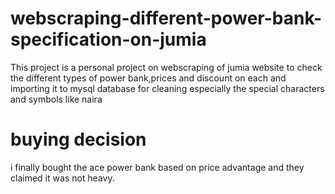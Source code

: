 # webscraping-different-power-bank-specification-on-jumia
This project is a personal project on webscraping of jumia website to check the different types of power bank,prices and discount on each and importing it to mysql database for cleaning especially the special characters and symbols like naira 
# buying decision 
i finally bought the ace power bank based on price advantage and they claimed it was not heavy.

